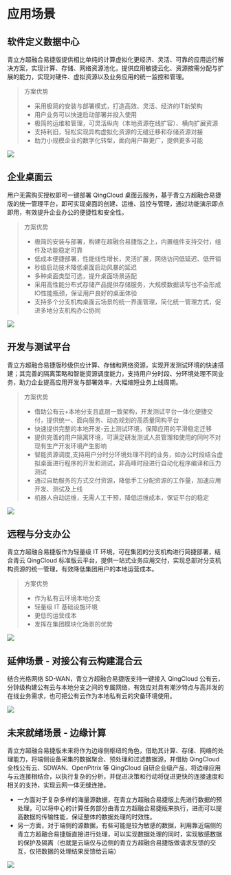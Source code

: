 ---
---

# 应用场景

## 软件定义数据中心

青立方超融合易捷版提供相比单纯的计算虚拟化更经济、灵活、可靠的应用运行解决方案，实现计算、存储、网络资源池化，提供应用敏捷云化、资源按需分配与扩展的能力，实现对硬件、虚拟资源以及业务应用的统一监控和管理。

> 方案优势
> - 采用极简的安装与部署模式，打造高效、灵活、经济的IT新架构
> - 用户业务可以快速启动部署并投入使用
> - 极简的运维和管理，可灵活纵向（本地资源在线扩容）、横向扩展资源
> - 支持利旧，轻松实现异构虚拟化资源的无缝迁移和存储资源对接
> - 助力小规模企业的数字化转型，面向用户群更广，提供更多可能

![](https://pek3b.qingstor.com/kubesphere-docs/png/20190422220002.png)

## 企业桌面云

用户无需购买授权即可一键部署 QingCloud 桌面云服务，基于青立方超融合易捷版的统一管理平台，即可实现桌面的创建、运维、监控与管理，通过功能演示即点即用，有效提升企业办公的便捷性和安全性。

> 方案优势
> - 极简的安装与部署，构建在超融合易捷版之上，内置组件支持交付，组件及功能稳定可靠
> - 低成本便捷部署，性能线性增长，灵活扩展，网络访问低延迟、低开销
> - 秒级启动技术降低桌面启动风暴的延迟
> - 多种桌面类型可选，提升桌面场景适配
> - 采用高性能分布式存储产品提供存储服务，大规模数据读写也不会形成IO性能瓶颈，保证用户良好的桌面体验
> - 支持多个分支机构桌面云场景的统一界面管理，简化统一管理方式，促进多地分支机构办公协同

![](https://pek3b.qingstor.com/kubesphere-docs/png/20190422220949.png)

## 开发与测试平台

青立方超融合易捷版秒级供应计算、存储和网络资源，实现开发测试环境的快速搭建；其完善的隔离策略和智能资源调度能力，支持用户分时段、分环境处理不同业务，助力企业提高应用开发与部署效率，大幅缩短业务上线周期。

> 方案优势
> - 借助公有云+本地分支且底层一致架构，开发测试平台一体化便捷交付，提供统一、面向服务、动态规划的高质量同构平台
> - 快速提供完整的本地开发-云上测试环境，保障应用的平滑稳定迁移
> - 提供完善的用户隔离环境，可满足研发测试人员管理和使用的同时不对现有生产开发环境产生影响
> - 智能资源调度,支持用户分时分环境处理不同的业务，如办公时段结合虚拟桌面进行程序的开发和测试，非高峰时段进行自动化程序编译和压力测试
> - 通过自助服务的方式交付资源，降低手工分配资源的工作量，加速应用开发、测试及上线
> - 机器人自动运维，无需人工干预，降低运维成本，保证平台的稳定

![](https://pek3b.qingstor.com/kubesphere-docs/png/20190422221333.png)

## 远程与分支办公

青立方超融合易捷版作为轻量级 IT 环境，可在集团的分支机构进行简捷部署，结合青云 QingCloud 标准版云平台，提供一站式业务应用交付，实现总部对分支机构资源的统一管理，有效降低集团用户的本地运营成本。

> 方案优势
> - 作为私有云环境本地分支
> - 轻量级 IT 基础设施环境
> - 更低的运营成本
> - 发挥在集团模块化场景的优势

![](https://pek3b.qingstor.com/kubesphere-docs/png/20190422221411.png)

## 延伸场景 - 对接公有云构建混合云

结合光格网络 SD-WAN，青立方超融合易捷版支持一键接入 QingCloud 公有云，分钟级构建公有云与本地分支之间的专属网络，有效应对具有潮汐特点与高并发的在线业务需求，也可把公有云作为本地私有云的灾备环境使用。

![](https://pek3b.qingstor.com/kubesphere-docs/png/20190422221939.png)

## 未来就绪场景 - 边缘计算

青立方超融合易捷版未来将作为边缘侧枢纽的角色，借助其计算、存储、网络的处理能力，将端侧设备采集的数据聚合、预处理和过滤数据源，并借助 QingCloud 全栈公有云、SDWAN、OpenPitrix 等 QingCloud 自研企业级产品，将边缘应用与云连接相结合，以执行复杂的分析，并促进决策和行动将促进更快的连接速度和相关的支持，实现云网一体无缝连接。 

- 一方面对于复杂多样的海量源数据，在青立方超融合易捷版上先进行数据的预处理，可以将中心的计算任务部分由青立方超融合易捷版来执行，进而可以提高数据的传输性能，保证整体的数据处理的时效性。
- 另一方面，对于端侧的源数据，有些可能是较为敏感的数据，利用靠近端侧的青立方超融合易捷版直接进行处理，可以实现数据处理的同时，实现敏感数据的保护及隔离（也就是云端仅与边侧的青立方超融合易捷版做请求反馈的交互，仅把数据的处理结果反馈给云端）

![](https://pek3b.qingstor.com/kubesphere-docs/png/20190530004621.png)